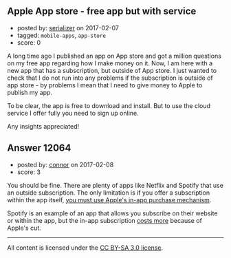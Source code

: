 ## Apple App store - free app but with service

- posted by: [serializer](https://stackexchange.com/users/93719/serializer) on 2017-02-07
- tagged: `mobile-apps`, `app-store`
- score: 0

<p>A long time ago I published an app on App store and got a million questions on my free app regarding how I make money on it. Now, I am here with a new app that has a subscription, but outside of App store. I just wanted to check that I do not run into any problems if the subscription is outside of app store - by problems I mean that I need to give money to Apple to publish my app.</p>

<p>To be clear, the app is free to download and install. But to use the cloud service I offer fully you need to sign up online.</p>

<p>Any insights appreciated!</p>



## Answer 12064

- posted by: [connor](https://stackexchange.com/users/392995/connor) on 2017-02-08
- score: 3

<p>You should be fine. There are plenty of apps like Netflix and Spotify that use an outside subscription. The only limitation is if you offer a subscription within the app itself, <a href="https://developer.apple.com/app-store/review/guidelines/#in-app-purchase" rel="nofollow noreferrer">you must use Apple's in-app purchase mechanism</a>. </p>

<p>Spotify is an example of an app that allows you subscribe on their website or within the app, but the in-app subscription <a href="http://www.theverge.com/2015/7/8/8913105/spotify-apple-app-store-email" rel="nofollow noreferrer">costs more</a> because of Apple's cut.</p>




---

All content is licensed under the [CC BY-SA 3.0 license](https://creativecommons.org/licenses/by-sa/3.0/).
